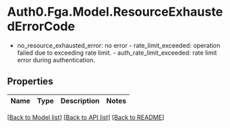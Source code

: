 # Auth0.Fga.Model.ResourceExhaustedErrorCode
- no_resource_exhausted_error: no error  - rate_limit_exceeded: operation failed due to exceeding rate limit.  - auth_rate_limit_exceeded: rate limit error during authentication.

## Properties

Name | Type | Description | Notes
------------ | ------------- | ------------- | -------------

[[Back to Model list]](../README.md#models) [[Back to API list]](../README.md#api-endpoints) [[Back to README]](../README.md)

